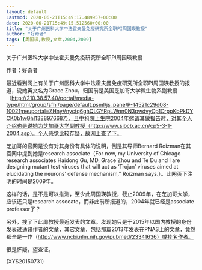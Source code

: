 ```yaml
---
layout: default
Lastmod: 2020-06-21T15:49:17.489957+00:00
date: 2020-06-21T15:49:15.512560+00:00
title: "关于广州医科大学中法霍夫曼免疫研究所全职PI周国瑛教授"
author: "好奇者"
tags: [周国瑛,教授,文章,2004,2009]
---
```


关于广州医科大学中法霍夫曼免疫研究所全职PI周国瑛教授

作者：好奇者

最近看到网上有关于广州医科大学中法霍夫曼免疫研究所全职PI周国瑛教授的报道，说她英文名为Grace Zhou，归国前是美国芝加哥大学微生物系副教授（http://210.38.57.40/portal/media-type/html/group/sfhi/page/default.psml/js_pane/P-14521c29d08-10021;neuportal=ZHnyVnyctq6ghQLGYRpLWnn0N3pwdvyCp1CrppKbPkDYCK0b1wGh!1388976687），且中科院上生院2004年邀请其做报告时，对其个人介绍也是说她为芝加哥大学副教授（http://www.sibcb.ac.cn/cp5-3-1-2004.asp）。个人感觉比较存疑，故网上查了下。

芝加哥的官网是没有对其身份有具体的说明，倒是其导师Bernard Roizman在其官网中提到她是research associate（For now, my University of Chicago research associates Haidong Gu, MD, Grace Zhou and Te Du and I are designing mutant test viruses that will act as ‘Trojan’ viruses aimed at elucidating the neurons’ defense mechanism,” Roizman says.）。此网页下注明的时间是2009年。

这样的话，是不是可以推测，至少此周国瑛教授，截止2009年，在芝加哥大学，应该还只是research assocate，而非此前所报道的，2004年就已经是associate professor了？

另外，搜了下此周教授最近发表的文章。发现她只是于2015年以国内教授的身份发表过通讯作者的文章，其它文章，包括那篇2013年发表在PNAS上的文章，竟然都全是一作（http://www.ncbi.nlm.nih.gov/pubmed/23341636）或挂名作者。

很是怀疑，望查证。

(XYS20150731)

